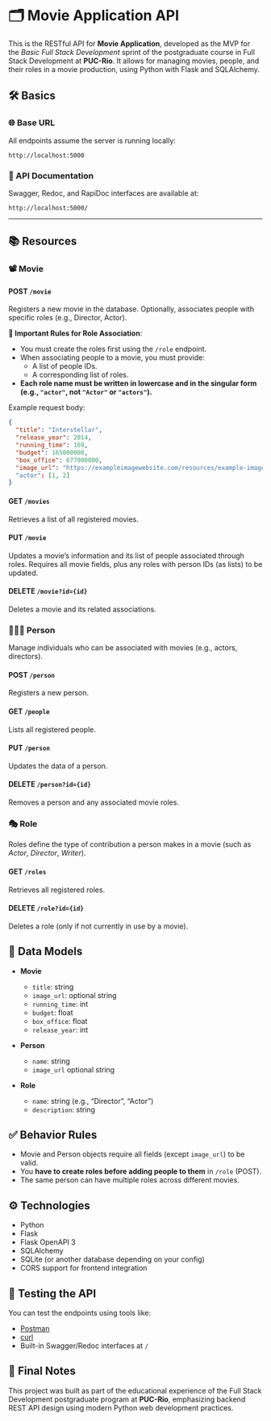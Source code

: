 # 🗂️ Movie Application API

This is the RESTful API for **Movie Application**, developed as the MVP for the *Basic Full Stack Development* sprint of the postgraduate course in Full Stack Development at **PUC-Rio**. It allows for managing movies, people, and their roles in a movie production, using Python with Flask and SQLAlchemy.

## 🛠️ Basics
### 🌐 Base URL

All endpoints assume the server is running locally:

```
http://localhost:5000
```

### 📄 API Documentation

Swagger, Redoc, and RapiDoc interfaces are available at:

```
http://localhost:5000/
```

---

## 📚 Resources

### 📽️ Movie

#### POST `/movie`

Registers a new movie in the database. Optionally, associates people with specific roles (e.g., Director, Actor).

**📜 Important Rules for Role Association**:

- You must create the roles first using the `/role` endpoint.
- When associating people to a movie, you must provide:
  - A list of people IDs.
  - A corresponding list of roles.
- **Each role name must be written in lowercase and in the singular form (e.g., `"actor"`, not `"Actor"` or `"actors"`).**

Example request body:
```json
{
  "title": "Interstellar",
  "release_year": 2014,
  "running_time": 169,
  "budget": 165000000,
  "box_office": 677000000,
  "image_url": "https://exampleimagewebsite.com/resources/example-image.png"
  "actor": [1, 2]
}
```

#### GET `/movies`

Retrieves a list of all registered movies.

#### PUT `/movie`

Updates a movie’s information and its list of people associated through roles. Requires all movie fields, plus any roles with person IDs (as lists) to be updated.

#### DELETE `/movie?id={id}`

Deletes a movie and its related associations.

### 👱🏻‍♂️ Person

Manage individuals who can be associated with movies (e.g., actors, directors).

#### POST `/person`

Registers a new person.

#### GET `/people`

Lists all registered people.

#### PUT `/person`

Updates the data of a person.

#### DELETE `/person?id={id}`

Removes a person and any associated movie roles.

### 🎭 Role

Roles define the type of contribution a person makes in a movie (such as *Actor*, *Director*, *Writer*).

#### GET `/roles`

Retrieves all registered roles.

#### DELETE `/role?id={id}`

Deletes a role (only if not currently in use by a movie).


## 🧩 Data Models

- **Movie**
  - `title`: string
  - `image_url`: optional string
  - `running_time`: int
  - `budget`: float
  - `box_office`: float
  - `release_year`: int

- **Person**
  - `name`: string
  - `image_url` optional string

- **Role**
  - `name`: string (e.g., “Director”, “Actor”)
  - `description`: string


## ✅ Behavior Rules

- Movie and Person objects require all fields (except `image_url`) to be valid.
- You **have to create roles before adding people to them** in `/role` (POST).
- The same person can have multiple roles across different movies.

## ⚙️ Technologies

- Python
- Flask
- Flask OpenAPI 3
- SQLAlchemy
- SQLite (or another database depending on your config)
- CORS support for frontend integration


## 🧪 Testing the API

You can test the endpoints using tools like:

- [Postman](https://www.postman.com/)
- [curl](https://curl.se/)
- Built-in Swagger/Redoc interfaces at `/`

## 📝 Final Notes

This project was built as part of the educational experience of the Full Stack Development postgraduate program at **PUC-Rio**, emphasizing backend REST API design using modern Python web development practices.

